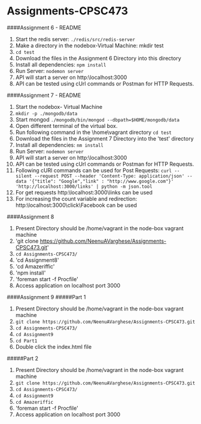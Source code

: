 # Assignments-CPSC473

####Assignment 6 - README
1. Start the redis server: `./redis/src/redis-server`
2. Make a directory in the nodebox-Virtual Machine: mkdir test
3. `cd test`
4. Download the files in the Assignment 6 Directory into this directory
5. Install all dependencies: `npm install`
6. Run Server: `nodemon server`
7. API will start a server on http:\\localhost:3000
8. API can be tested using cUrl commands or Postman for HTTP Requests.


####Assignment 7 - README
1. Start the nodebox- Virtual Machine
2. `mkdir -p ./mongodb/data`
3. Start mongod `./mongodb/bin/mongod --dbpath=$HOME/mongodb/data`
4. Open different terminal of the virtual box.
5. Run following command in the \home\vagrant directory  `cd test`
6. Download the files in the Assignment 7 Directory into the 'test' directory
7. Install all dependencies: `nm install`
8. Run Server: `nodemon server`
9. API will start a server on http:\\localhost:3000
10. API can be tested using cUrl commands or Postman for HTTP Requests.
11. Following cURl commands can be used for Post Requests:
  `curl --silent --request POST --header 'Content-Type: application/json' --data '{"title": "Google","link" : "http://www.google.com"}' 'http://localhost:3000/links' | python -m json.tool`
12. For get requests http:\\localhost:3000\links can be used
13. For increasing the count variable and redirection: http:\\localhost:3000\click\Facebook can be used
 
####Assignment 8
1. Present Directory should be /home/vagrant in the node-box vagrant machine
2. 'git clone https://github.com/NeenuAVarghese/Assignments-CPSC473.git'
3. `cd Assignments-CPSC473/`
3. 'cd Assignment8'
4. 'cd Amazeriffic'
5. 'npm install'
6. 'foreman start -f Procfile'
7. Access application on localhost port 3000


####Assignment 9
#####Part 1
1. Present Directory should be /home/vagrant in the node-box vagrant machine
2. `git clone https://github.com/NeenuAVarghese/Assignments-CPSC473.git`
3. `cd Assignments-CPSC473/`
4. `cd Assignment9`
5. `cd Part1`
6. Double click the index.html file

#####Part 2
1. Present Directory should be /home/vagrant in the node-box vagrant machine
2. `git clone https://github.com/NeenuAVarghese/Assignments-CPSC473.git`
3. `cd Assignments-CPSC473/`
4. `cd Assignment9`
5. `cd Amazeriffic`
6. 'foreman start -f Procfile'
7. Access application on localhost port 3000



